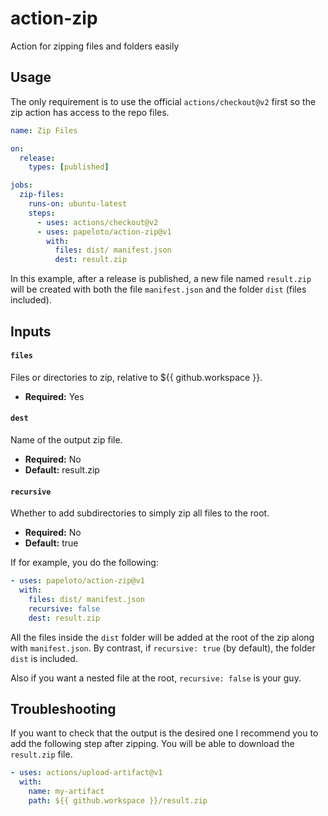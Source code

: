 # action-zip

Action for zipping files and folders easily

## Usage

The only requirement is to use the official `actions/checkout@v2` first so the zip action has access to the repo files.

```yaml
name: Zip Files

on:
  release:
    types: [published]

jobs:
  zip-files:
    runs-on: ubuntu-latest
    steps:
      - uses: actions/checkout@v2
      - uses: papeloto/action-zip@v1
        with:
          files: dist/ manifest.json
          dest: result.zip
```

In this example, after a release is published, a new file named `result.zip` will be created with both the file `manifest.json` and the folder `dist` (files included).

## Inputs

#### `files`

Files or directories to zip, relative to ${{ github.workspace }}.

- **Required:** Yes

#### `dest`

Name of the output zip file.

- **Required:** No
- **Default:** result.zip

#### `recursive`

Whether to add subdirectories to simply zip all files to the root.

- **Required:** No
- **Default:** true

If for example, you do the following:

```yaml
- uses: papeloto/action-zip@v1
  with:
    files: dist/ manifest.json
    recursive: false
    dest: result.zip
```

All the files inside the `dist` folder will be added at the root of the zip along with `manifest.json`. By contrast, if `recursive: true` (by default), the folder `dist` is included.

Also if you want a nested file at the root, `recursive: false` is your guy.

## Troubleshooting

If you want to check that the output is the desired one I recommend you to add the following step after zipping. You will be able to download the `result.zip` file.

```yaml
- uses: actions/upload-artifact@v1
  with:
    name: my-artifact
    path: ${{ github.workspace }}/result.zip
```
